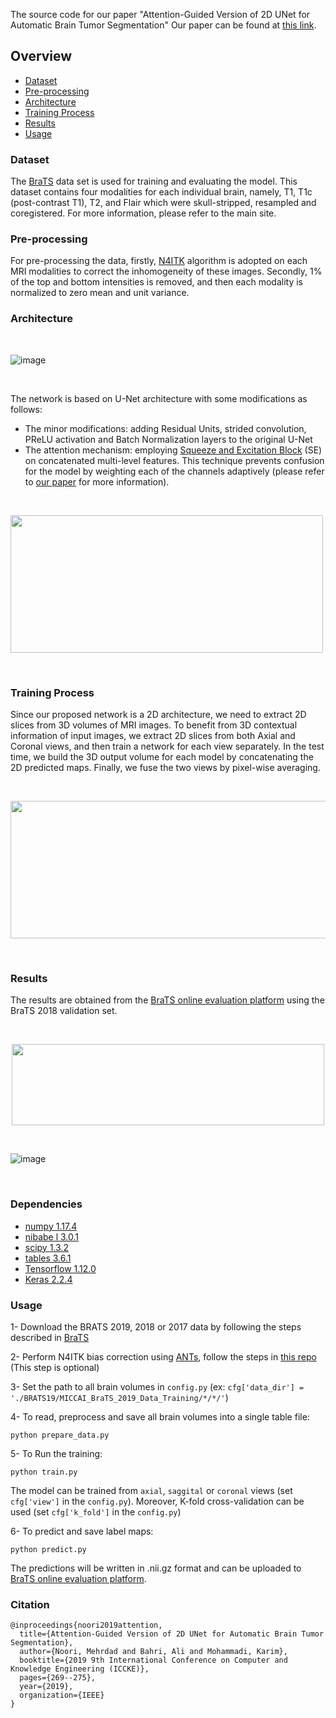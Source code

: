 
The source code for our paper "Attention-Guided Version of 2D UNet for Automatic Brain Tumor Segmentation"
Our paper can be found at [this link](https://ieeexplore.ieee.org/document/8964956).

## Overview
- [Dataset](#Dataset)
- [Pre-processing](#Pre-processing)
- [Architecture](#Architecture)
- [Training Process](#Training-Process)
- [Results](#Results)
- [Usage](#Usage)

### Dataset
The [BraTS](http://www.med.upenn.edu/sbia/brats2018.html) data set is used for training and evaluating the model. This dataset contains four modalities for each individual brain, namely, T1, T1c (post-contrast T1), T2, and Flair which were skull-stripped, resampled and coregistered. For more information, please refer to the main site.

### Pre-processing
For pre-processing the data, firstly, [N4ITK](https://ieeexplore.ieee.org/abstract/document/5445030) algorithm is adopted on each MRI modalities to correct the inhomogeneity of these images. Secondly, 1% of the top and bottom intensities is removed, and then each modality is normalized to zero mean and unit variance.


### Architecture
<br />

![image](https://github.com/Mehrdad-Noori/Brain-Tumor-Segmentation/blob/master/doc/model.jpg)

<br />

The network is based on U-Net architecture with some modifications as follows:
- The minor modifications: adding Residual Units, strided convolution, PReLU activation and Batch Normalization layers to the original U-Net
- The attention mechanism: employing [Squeeze and Excitation Block](https://arxiv.org/abs/1709.01507) (SE) on concatenated multi-level features. This technique prevents confusion for the model by weighting each of the channels adaptively (please refer to [our paper](https://ieeexplore.ieee.org/document/8964956) for more information).

<br />

<p align="left"><img src="https://github.com/Mehrdad-Noori/Brain-Tumor-Segmentation/blob/master/doc/attention.jpg" width="500" height="220"></p>

<br />

### Training Process
Since our proposed network is a 2D architecture, we need to extract 2D slices from 3D volumes of MRI images. To benefit from 3D contextual information of input images, we extract 2D slices from both Axial and Coronal views, and then train a network for each view separately. In the test time, we build the 3D output volume for each model by concatenating the 2D predicted maps. Finally, we fuse the two views by pixel-wise averaging.

<br />

<p align="left"><img src="https://github.com/Mehrdad-Noori/Brain-Tumor-Segmentation/blob/master/doc/MultiView.jpg" width="600" height="220"></p>

<br />

### Results
The results are obtained from the [BraTS online evaluation platform](https://ipp.cbica.upenn.edu/) using the BraTS 2018 validation set.

<br />

<p align="center"><img src="https://github.com/Mehrdad-Noori/Brain-Tumor-Segmentation/blob/master/doc/table.jpg" width="500" height="130"></p>

<br />

![image](https://github.com/Mehrdad-Noori/Brain-Tumor-Segmentation/blob/master/doc/example.jpg)

<br />

### Dependencies
- [numpy 1.17.4](https://numpy.org/)
- [nibabe l 3.0.1](https://nipy.org/nibabel/)
- [scipy 1.3.2](https://www.scipy.org/)
- [tables 3.6.1](https://www.pytables.org/)
- [Tensorflow 1.12.0](https://www.tensorflow.org/)
- [Keras 2.2.4](https://keras.io/)

### Usage
1- Download the BRATS 2019, 2018 or 2017 data by following the steps described in [BraTS](https://www.med.upenn.edu/cbica/brats2019/registration.html)

2- Perform N4ITK bias correction using [ANTs](https://github.com/ANTsX/ANTs), follow the steps in [this repo](https://github.com/ellisdg/3DUnetCNN) (This step is optional)

3- Set the path to all brain volumes in `config.py` (ex: `cfg['data_dir'] = './BRATS19/MICCAI_BraTS_2019_Data_Training/*/*/'`)

4- To read, preprocess and save all brain volumes into a single table file:
```
python prepare_data.py
```

5- To Run the training:
```
python train.py
```
The model can be trained from `axial`, `saggital` or `coronal` views (set `cfg['view']` in the `config.py`). Moreover, K-fold cross-validation can be used (set `cfg['k_fold']` in the `config.py`)


6- To predict and save label maps:
```
python predict.py
```
The predictions will be written in .nii.gz format and can be uploaded to [BraTS online evaluation platform](https://ipp.cbica.upenn.edu/).

### Citation

```
@inproceedings{noori2019attention,
  title={Attention-Guided Version of 2D UNet for Automatic Brain Tumor Segmentation},
  author={Noori, Mehrdad and Bahri, Ali and Mohammadi, Karim},
  booktitle={2019 9th International Conference on Computer and Knowledge Engineering (ICCKE)},
  pages={269--275},
  year={2019},
  organization={IEEE}
}
```

